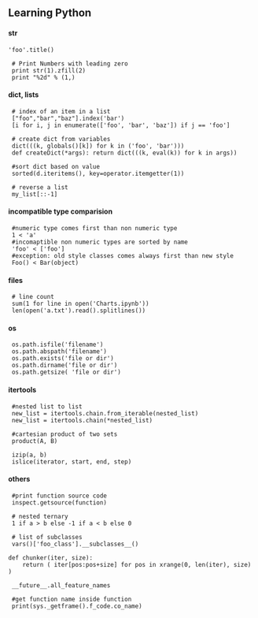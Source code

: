 ## Learning Python


#### str

    'foo'.title()

     # Print Numbers with leading zero
     print str(1).zfill(2)
     print "%2d" % (1,)


#### dict, lists

     # index of an item in a list
     ["foo","bar","baz"].index('bar')
     [i for i, j in enumerate(['foo', 'bar', 'baz']) if j == 'foo']
     
     # create dict from variables
     dict(((k, globals()[k]) for k in ('foo', 'bar')))
     def createDict(*args): return dict(((k, eval(k)) for k in args))

     #sort dict based on value 
     sorted(d.iteritems(), key=operator.itemgetter(1))
         
     # reverse a list
     my_list[::-1]


#### incompatible type comparision 

     #numeric type comes first than non numeric type
     1 < 'a'
     #incomaptible non numeric types are sorted by name
     'foo' < ['foo']
     #exception: old style classes comes always first than new style
     Foo() < Bar(object)
    

#### files
     
     # line count
     sum(1 for line in open('Charts.ipynb')) 
     len(open('a.txt').read().splitlines())

                        
#### os

     os.path.isfile('filename')
     os.path.abspath('filename')
     os.path.exists('file or dir')
     os.path.dirname('file or dir')
     os.path.getsize( 'file or dir')


#### itertools

     #nested list to list 
     new_list = itertools.chain.from_iterable(nested_list)
     new_list = itertools.chain(*nested_list)

     #cartesian product of two sets
     product(A, B)

     izip(a, b)
     islice(iterator, start, end, step)
    

#### others

     #print function source code
     inspect.getsource(function)  

     # nested ternary
     1 if a > b else -1 if a < b else 0

     # list of subclasses
     vars()['foo_class'].__subclasses__()
     
    def chunker(iter, size): 
        return ( iter[pos:pos+size] for pos in xrange(0, len(iter), size) )

     __future__.all_feature_names

     #get function name inside function
     print(sys._getframe().f_code.co_name)
